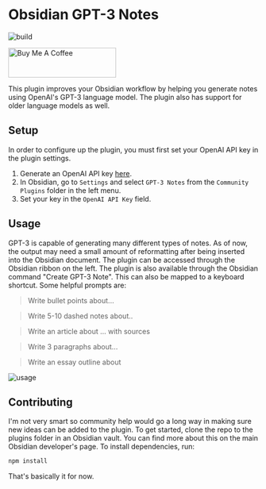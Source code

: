 # Obsidian GPT-3 Notes

![build](https://github.com/micahke/obsidian-gpt3-notes/actions/workflows/build.yml/badge.svg)

<a href="https://www.buymeacoffee.com/mkelias" target="_blank"><img src="https://cdn.buymeacoffee.com/buttons/v2/default-yellow.png" alt="Buy Me A Coffee" style="height: 60px !important;width: 217px !important;" ></a>

This plugin improves your Obsidian workflow by helping you generate notes using OpenAI's GPT-3 language model. The plugin also has support for older language models as well.

## Setup

In order to configure up the plugin, you must first set your OpenAI API key in the plugin settings.

1. Generate an OpenAI API key [here](https://beta.openai.com/account/api-keys).
2. In Obsidian, go to `Settings` and select `GPT-3 Notes` from the `Community Plugins` folder in the left menu.
3. Set your key in the `OpenAI API Key` field.

## Usage

GPT-3 is capable of generating many different types of notes. As of now, the output may need a small amount of reformatting after being inserted into the Obsidian document. The plugin can be accessed through the Obsidian ribbon on the left. The plugin is also available through the Obsidian command "Create GPT-3 Note". This can also be mapped to a keyboard shortcut. Some helpful prompts are:

> Write bullet points about...

> Write 5-10 dashed notes about..

> Write an article about ... with sources

> Write 3 paragraphs about...

> Write an essay outline about

![usage](https://github.com/micahke/obsidian-gpt3-notes/raw/master/example.gif)

## Contributing

I'm not very smart so community help would go a long way in making sure new ideas can be added to the plugin. To get started, clone the repo to the plugins folder in an Obsidian vault. You can find more about this on the main Obsidian developer's page. To install dependencies, run:

```zsh
npm install
```

That's basically it for now.
